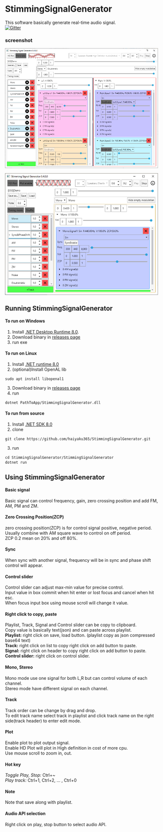 # StimmingSignalGenerator
This software basically generate real-time audio signal.  
[![Gitter](https://badges.gitter.im/StimmingSignalGenerator/Development.svg)](https://gitter.im/StimmingSignalGenerator/Development?utm_source=badge&utm_medium=badge&utm_campaign=pr-badge)

### screenshot
![Window1](v0.4.0.0_1.png)

![Window2](v0.4.0.0_2.png)

## Running StimmingSignalGenerator
#### To run on Windows
1. Install [.NET Desktop Runtime 8.0](https://dot.net).
2. Download binary in [releases page](https://github.com/haiyaku365/StimmingSignalGenerator/releases)
3. run exe

#### To run on Linux
1. Install [.NET runtime 8.0](https://dot.net)
2. (optional)Install OpenAL lib
```
sudo apt install libopenal1
```
3. Download binary in [releases page](https://github.com/haiyaku365/StimmingSignalGenerator/releases)
4. run
```
dotnet PathToApp/StimmingSignalGenerator.dll
```
#### To run from source
1. Install [.NET SDK  8.0](https://dot.net)
2. clone
```
git clone https://github.com/haiyaku365/StimmingSignalGenerator.git
```
3. run
```
cd StimmingSignalGenerator/StimmingSignalGenerator
dotnet run
```

## Using StimmingSignalGenerator
#### Basic signal 
Basic signal can control frequency, gain, 
zero crossing position and add FM, AM, PM and ZM.

#### Zero Crossing Position(ZCP)
zero crossing position(ZCP) is for control signal positive, negative period.  
Usually combine with AM square wave to control on off period.  
ZCP 0.2 mean on 20% and off 80%.

#### Sync
When sync with another signal, 
frequency will be in sync and phase shift control will appear.

#### Control slider
Control slider can adjust max-min value for precise control.  
Input value in box commit when hit enter or lost focus and cancel when hit esc.  
When focus input box using mouse scroll will change it value.

#### Right click to copy, paste
Playlist, Track, Signal and Control slider can be copy to clipboard.  
Copy value is basically text(json) and can paste across playlist.  
**Playlist:** right click on save, load button. (playlist copy as json compressed base64 text)  
**Track:** right click on list to copy right click on add button to paste.  
**Signal:** right click on header to copy right click on add button to paste.  
**Control slider:** right click on control slider.  

#### Mono, Stereo
Mono mode use one signal for both L,R but can control volume of each channel.  
Stereo mode have different signal on each channel.

#### Track
Track order can be change by drag and drop.  
To edit track name select track in playlist and click track name on the right side(track header) to enter edit mode.

#### Plot
Enable plot to plot output signal.  
Enable HD Plot will plot in High definition in cost of more cpu.  
Use mouse scroll to zoom in, out.

#### Hot key
*Toggle Play, Stop:* Ctrl+~  
*Play track:* Ctrl+1, Ctrl+2, ... , Ctrl+0

#### Note
Note that save along with playlist.

#### Audio API selection
Right click on play, stop button to select audio API.